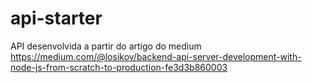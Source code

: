 # api-starter
API desenvolvida a partir do artigo do medium https://medium.com/@losikov/backend-api-server-development-with-node-js-from-scratch-to-production-fe3d3b860003
